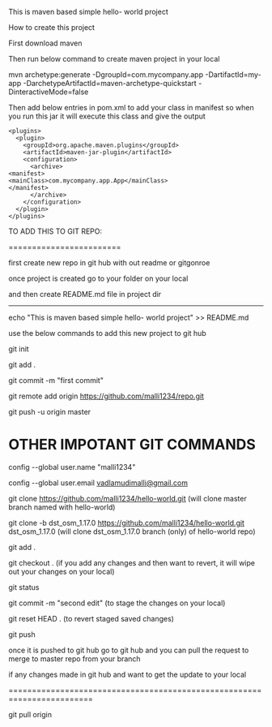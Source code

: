 ﻿This is maven based simple hello- world project

How to create this project


First download maven

Then run below command to create maven project in your local

mvn archetype:generate -DgroupId=com.mycompany.app -DartifactId=my-app -DarchetypeArtifactId=maven-archetype-quickstart -DinteractiveMode=false

Then add below entries in pom.xml to add your class in manifest so when you run this jar it will execute this class and give the output


<build>

    <plugins>
      <plugin>
        <groupId>org.apache.maven.plugins</groupId>
        <artifactId>maven-jar-plugin</artifactId>
        <configuration>
          <archive>
    <manifest>
	<mainClass>com.mycompany.app.App</mainClass>
    </manifest>
          </archive>
        </configuration>
      </plugin>
    </plugins>
  </build>








TO ADD THIS TO GIT REPO:

========================

first create new repo in git hub with out readme or gitgonroe

once project is created go to your folder on your local

and then create README.md file in project dir

------------------------------

echo "This is maven based simple hello- world project" >> README.md




use the below commands to add this new project to git hub

git init

git add .


git commit -m "first commit"

git remote add origin https://github.com/malli1234/repo.git

git push -u origin master




OTHER IMPOTANT GIT COMMANDS
===========================

config --global user.name "malli1234"

config --global user.email vadlamudimalli@gmail.com




git clone https://github.com/malli1234/hello-world.git       (will clone master branch named with hello-world)

git clone -b dst_osm_1.17.0 https://github.com/malli1234/hello-world.git dst_osm_1.17.0  (will clone dst_osm_1.17.0 branch (only) of hello-world repo)





git add .

git checkout .     (if you add any changes and then want to revert, it will wipe out your changes on your local)




git status




git commit -m "second edit"     (to stage the changes on your local)

git reset HEAD .                (to revert staged saved changes)  




git push



once it is pushed to git hub go to git hub and you can pull the request to merge to master repo from your branch





if any changes made in git hub and want to get the update to your local

========================================================================



git pull origin




